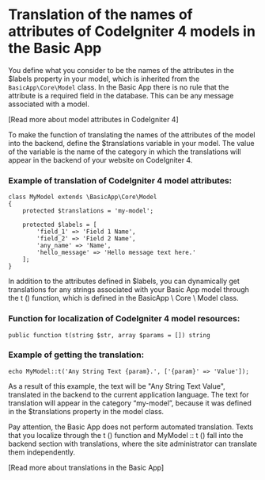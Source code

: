 ﻿Translation of the names of attributes of CodeIgniter 4 models in the Basic App
=============================================================

You define what you consider to be the names of the attributes in the $labels property in your model, which is inherited from the `BasicApp\Core\Model` class. In the Basic App there is no rule that the attribute is a required field in the database. This can be any message associated with a model.

[Read more about model attributes in CodeIgniter 4]

To make the function of translating the names of the attributes of the model into the backend, define the $translations variable in your model. The value of the variable is the name of the category in which the translations will appear in the backend of your website on CodeIgniter 4. 

### Example of translation of CodeIgniter 4 model attributes:

```
class MyModel extends \BasicApp\Core\Model
{
    protected $translations = 'my-model';

	protected $labels = [
		'field_1' => 'Field 1 Name',
		'field_2' => 'Field 2 Name',
		'any_name' => 'Name',
		'hello_message' => 'Hello message text here.'
	];
}
```

In addition to the attributes defined in $labels, you can dynamically get translations for any strings associated with your Basic App model through the t () function, which is defined in the BasicApp \ Core \ Model class.

### Function for localization of CodeIgniter 4 model resources:

```
public function t(string $str, array $params = []) string
```

### Example of getting the translation:

```
echo MyModel::t('Any String Text {param}.', ['{param}' => 'Value']); 
```

As a result of this example, the text will be "Any String Text Value", translated in the backend to the current application language. The text for translation will appear in the category “my-model”, because it was defined in the $translations property in the model class.

Pay attention, the Basic App does not perform automated translation. Texts that you localize through the t () function and MyModel :: t () fall into the backend section with translations, where the site administrator can translate them independently.

[Read more about translations in the Basic App]
